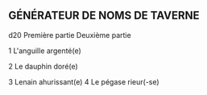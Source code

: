 ## GÉNÉRATEUR DE NOMS DE TAVERNE


d20 Première partie Deuxième partie

1  L'anguille argenté(e)

2 Le dauphin doré(e)

3 Lenain ahurissant(e)
4 Le pégase rieur(-se)
